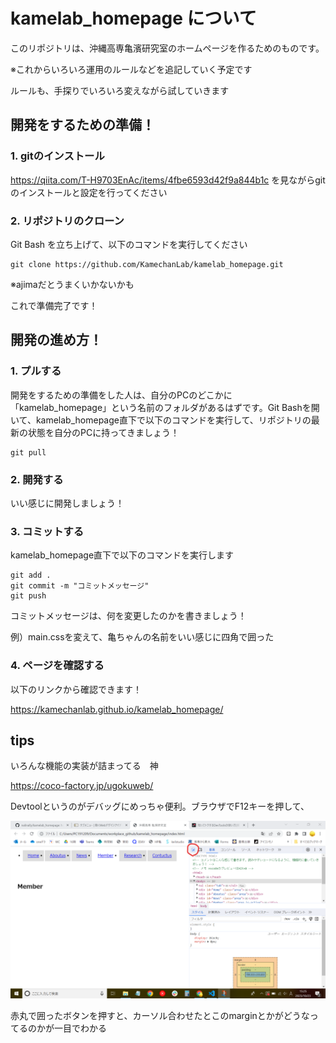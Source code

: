 <!-- メモ vscodeはCtrl+Shift+Vでプレビュー -->

# kamelab_homepage について

このリポジトリは、沖縄高専亀濱研究室のホームページを作るためのものです。

※これからいろいろ運用のルールなどを追記していく予定です

ルールも、手探りでいろいろ変えながら試していきます

## 開発をするための準備！

### 1. gitのインストール

https://qiita.com/T-H9703EnAc/items/4fbe6593d42f9a844b1c を見ながらgitのインストールと設定を行ってください

### 2. リポジトリのクローン

Git Bash を立ち上げて、以下のコマンドを実行してください

~~~
git clone https://github.com/KamechanLab/kamelab_homepage.git
~~~

※ajimaだとうまくいかないかも

これで準備完了です！

## 開発の進め方！

### 1. プルする

開発をするための準備をした人は、自分のPCのどこかに「kamelab_homepage」という名前のフォルダがあるはずです。Git Bashを開いて、kamelab_homepage直下で以下のコマンドを実行して、リポジトリの最新の状態を自分のPCに持ってきましょう！

~~~
git pull
~~~

### 2. 開発する

いい感じに開発しましょう！

### 3. コミットする

kamelab_homepage直下で以下のコマンドを実行します

~~~
git add .
git commit -m "コミットメッセージ"
git push
~~~

コミットメッセージは、何を変更したのかを書きましょう！

例）main.cssを変えて、亀ちゃんの名前をいい感じに四角で囲った

### 4. ページを確認する

以下のリンクから確認できます！

https://kamechanlab.github.io/kamelab_homepage/

## tips

いろんな機能の実装が詰まってる　神

https://coco-factory.jp/ugokuweb/

Devtoolというのがデバッグにめっちゃ便利。ブラウザでF12キーを押して、

![](images/devtool.png)

赤丸で囲ったボタンを押すと、カーソル合わせたとこのmarginとかがどうなってるのかが一目でわかる
